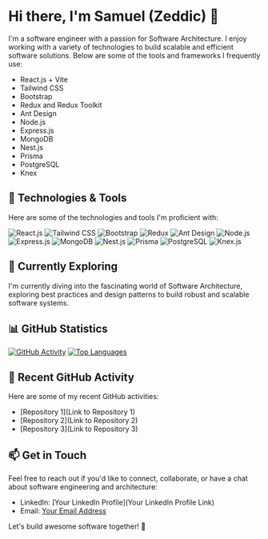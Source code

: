 # Hi there, I'm Samuel (Zeddic) 👋

I'm a software engineer with a passion for Software Architecture. I enjoy working with a variety of technologies to build scalable and efficient software solutions. Below are some of the tools and frameworks I frequently use:

- React.js + Vite
- Tailwind CSS
- Bootstrap
- Redux and Redux Toolkit
- Ant Design
- Node.js
- Express.js
- MongoDB
- Nest.js
- Prisma
- PostgreSQL
- Knex

## 🔧 Technologies & Tools

Here are some of the technologies and tools I'm proficient with:

![React.js](https://img.shields.io/badge/React.js-61DAFB?style=for-the-badge&logo=react&logoColor=white)
![Tailwind CSS](https://img.shields.io/badge/Tailwind_CSS-38B2AC?style=for-the-badge&logo=tailwind-css&logoColor=white)
![Bootstrap](https://img.shields.io/badge/Bootstrap-7952B3?style=for-the-badge&logo=bootstrap&logoColor=white)
![Redux](https://img.shields.io/badge/Redux-764ABC?style=for-the-badge&logo=redux&logoColor=white)
![Ant Design](https://img.shields.io/badge/Ant_Design-0170FE?style=for-the-badge&logo=ant-design&logoColor=white)
![Node.js](https://img.shields.io/badge/Node.js-339933?style=for-the-badge&logo=node.js&logoColor=white)
![Express.js](https://img.shields.io/badge/Express.js-000000?style=for-the-badge&logo=express&logoColor=white)
![MongoDB](https://img.shields.io/badge/MongoDB-47A248?style=for-the-badge&logo=mongodb&logoColor=white)
![Nest.js](https://img.shields.io/badge/Nest.js-E0234E?style=for-the-badge&logo=nestjs&logoColor=white)
![Prisma](https://img.shields.io/badge/Prisma-2D3748?style=for-the-badge&logo=prisma&logoColor=white)
![PostgreSQL](https://img.shields.io/badge/PostgreSQL-4169E1?style=for-the-badge&logo=postgresql&logoColor=white)
![Knex.js](https://img.shields.io/badge/Knex.js-3E863D?style=for-the-badge&logo=knex.js&logoColor=white)

## 🌱 Currently Exploring

I'm currently diving into the fascinating world of Software Architecture, exploring best practices and design patterns to build robust and scalable software systems.

## 📊 GitHub Statistics

[![GitHub Activity](https://github-readme-stats.vercel.app/api?username=Zeddic-SMO&show_icons=true&theme=dark)](https://github.com/YourGitHubUsername)
[![Top Languages](https://github-readme-stats.vercel.app/api/top-langs/?username=Zeddic-SMO&layout=compact&theme=dark)](https://github.com/YourGitHubUsername)

## 🚀 Recent GitHub Activity

Here are some of my recent GitHub activities:

- [Repository 1](Link to Repository 1)
- [Repository 2](Link to Repository 2)
- [Repository 3](Link to Repository 3)

## 📫 Get in Touch

Feel free to reach out if you'd like to connect, collaborate, or have a chat about software engineering and architecture:

- LinkedIn: [Your LinkedIn Profile](Your LinkedIn Profile Link)
- Email: [Your Email Address](mailto:samuel93ortil@gmail.com)

Let's build awesome software together! 🚀
